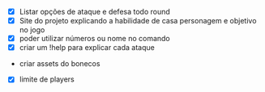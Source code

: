 - [x] Listar opções de ataque e defesa todo round
- [x] Site do projeto explicando a habilidade de casa personagem e objetivo no jogo
- [x] poder utilizar números ou nome no comando
- [x] criar um !help para explicar cada ataque
- criar assets do bonecos
- [x] limite de players

